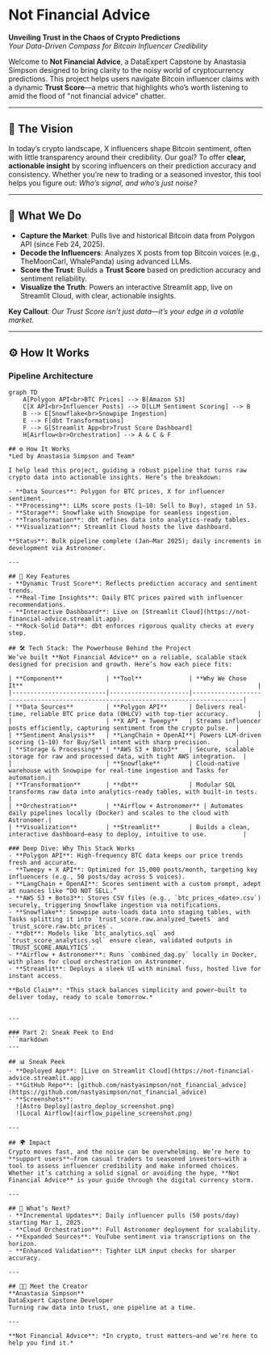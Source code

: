 # Not Financial Advice  
**Unveiling Trust in the Chaos of Crypto Predictions**  
*Your Data-Driven Compass for Bitcoin Influencer Credibility*  

Welcome to **Not Financial Advice**, a DataExpert Capstone by Anastasia Simpson designed to bring clarity to the noisy world of cryptocurrency predictions. This project helps users navigate Bitcoin influencer claims with a dynamic **Trust Score**—a metric that highlights who’s worth listening to amid the flood of "not financial advice" chatter.

---

## 🌟 The Vision  
In today’s crypto landscape, X influencers shape Bitcoin sentiment, often with little transparency around their credibility. Our goal? To offer **clear, actionable insight** by scoring influencers on their prediction accuracy and consistency. Whether you’re new to trading or a seasoned investor, this tool helps you figure out: *Who’s signal, and who’s just noise?*

---

## 🚀 What We Do  
- **Capture the Market**: Pulls live and historical Bitcoin data from Polygon API (since Feb 24, 2025).  
- **Decode the Influencers**: Analyzes X posts from top Bitcoin voices (e.g., TheMoonCarl, WhalePanda) using advanced LLMs.  
- **Score the Trust**: Builds a **Trust Score** based on prediction accuracy and sentiment reliability.  
- **Visualize the Truth**: Powers an interactive Streamlit app, live on Streamlit Cloud, with clear, actionable insights.  

**Key Callout**: *Our Trust Score isn’t just data—it’s your edge in a volatile market.*

---

## ⚙️ How It Works  
### Pipeline Architecture  
```mermaid
graph TD
    A[Polygon API<br>BTC Prices] --> B[Amazon S3]
    C[X API<br>Influencer Posts] --> D[LLM Sentiment Scoring] --> B
    B --> E[Snowflake<br>Snowpipe Ingestion]
    E --> F[dbt Transformations]
    F --> G[Streamlit App<br>Trust Score Dashboard]
    H[Airflow<br>Orchestration] --> A & C & F

## ⚙️ How It Works  
*Led by Anastasia Simpson and Team*  

I help lead this project, guiding a robust pipeline that turns raw crypto data into actionable insights. Here’s the breakdown:  

- **Data Sources**: Polygon for BTC prices, X for influencer sentiment.  
- **Processing**: LLMs score posts (1–10: Sell to Buy), staged in S3.  
- **Storage**: Snowflake with Snowpipe for seamless ingestion.  
- **Transformation**: dbt refines data into analytics-ready tables.  
- **Visualization**: Streamlit Cloud hosts the live dashboard.  

**Status**: Bulk pipeline complete (Jan–Mar 2025); daily increments in development via Astronomer.

---

## 🎯 Key Features  
- **Dynamic Trust Score**: Reflects prediction accuracy and sentiment trends.  
- **Real-Time Insights**: Daily BTC prices paired with influencer recommendations.  
- **Interactive Dashboard**: Live on [Streamlit Cloud](https://not-financial-advice.streamlit.app).  
- **Rock-Solid Data**: dbt enforces rigorous quality checks at every step.

## 🛠️ Tech Stack: The Powerhouse Behind the Project  
We’ve built **Not Financial Advice** on a reliable, scalable stack designed for precision and growth. Here’s how each piece fits:  

| **Component**            | **Tool**             | **Why We Chose It**                                                                 |  
|--------------------------|----------------------|------------------------------------------------------------------------------------|  
| **Data Sources**         | **Polygon API**      | Delivers real-time, reliable BTC price data (OHLCV) with top-tier accuracy.        |  
|                          | **X API + Tweepy**   | Streams influencer posts efficiently, capturing sentiment from the crypto pulse.  |  
| **Sentiment Analysis**   | **LangChain + OpenAI**| Powers LLM-driven scoring (1–10) for Buy/Sell intent with sharp precision.       |  
| **Storage & Processing** | **AWS S3 + Boto3**   | Secure, scalable storage for raw and processed data, with tight AWS integration.  |  
|                          | **Snowflake**        | Cloud-native warehouse with Snowpipe for real-time ingestion and Tasks for automation.|  
| **Transformation**       | **dbt**              | Modular SQL transforms raw data into analytics-ready tables, with built-in tests. |  
| **Orchestration**        | **Airflow + Astronomer** | Automates daily pipelines locally (Docker) and scales to the cloud with Astronomer.|  
| **Visualization**        | **Streamlit**        | Builds a clean, interactive dashboard—easy to deploy, intuitive to use.          |  

### Deep Dive: Why This Stack Works  
- **Polygon API**: High-frequency BTC data keeps our price trends fresh and accurate.  
- **Tweepy + X API**: Optimized for 15,000 posts/month, targeting key influencers (e.g., 50 posts/day across 5 voices).  
- **LangChain + OpenAI**: Scores sentiment with a custom prompt, adept at nuances like “DO NOT SELL.”  
- **AWS S3 + Boto3**: Stores CSV files (e.g., `btc_prices_<date>.csv`) securely, triggering Snowflake ingestion via notifications.  
- **Snowflake**: Snowpipe auto-loads data into staging tables, with Tasks splitting it into `trust_score.raw.analyzed_tweets` and `trust_score.raw.btc_prices`.  
- **dbt**: Models like `btc_analytics.sql` and `trust_score_analytics.sql` ensure clean, validated outputs in `TRUST_SCORE.ANALYTICS`.  
- **Airflow + Astronomer**: Runs `combined_dag.py` locally in Docker, with plans for cloud orchestration on Astronomer.  
- **Streamlit**: Deploys a sleek UI with minimal fuss, hosted live for instant access.  

**Bold Claim**: *This stack balances simplicity and power—built to deliver today, ready to scale tomorrow.*


---

### Part 2: Sneak Peek to End
```markdown
---

## 📊 Sneak Peek  
- **Deployed App**: [Live on Streamlit Cloud](https://not-financial-advice.streamlit.app)  
- **GitHub Repo**: [github.com/nastyasimpson/not_financial_advice](https://github.com/nastyasimpson/not_financial_advice)  
- **Screenshots**:  
  ![Astro Deploy](astro_deploy_screenshot.png)  
  ![Local Airflow](airflow_pipeline_screenshot.png)  

---

## 🌍 Impact  
Crypto moves fast, and the noise can be overwhelming. We’re here to **support users**—from casual traders to seasoned investors—with a tool to assess influencer credibility and make informed choices. Whether it’s catching a solid signal or avoiding the hype, **Not Financial Advice** is your guide through the digital currency storm.

---

## 🔮 What’s Next?  
- **Incremental Updates**: Daily influencer pulls (50 posts/day) starting Mar 1, 2025.  
- **Cloud Orchestration**: Full Astronomer deployment for scalability.  
- **Expanded Sources**: YouTube sentiment via transcriptions on the horizon.  
- **Enhanced Validation**: Tighter LLM input checks for sharper accuracy.  

---

## 👩‍💻 Meet the Creator  
**Anastasia Simpson**  
DataExpert Capstone Developer  
Turning raw data into trust, one pipeline at a time.

---

**Not Financial Advice**: *In crypto, trust matters—and we’re here to help you find it.*